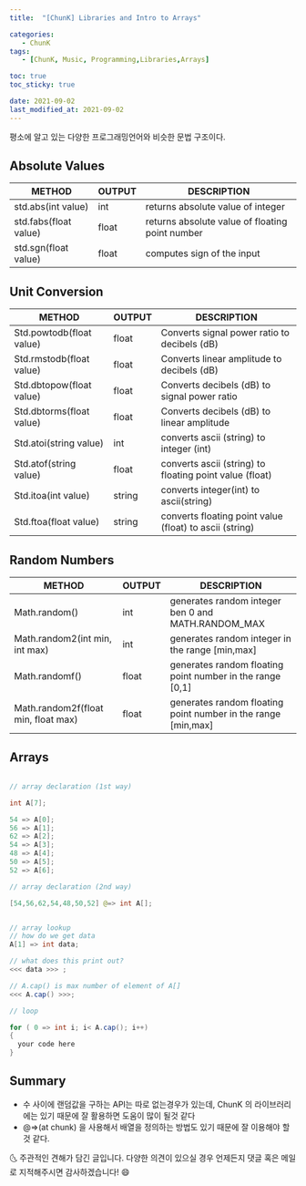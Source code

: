 ```yaml
---
title:  "[ChunK] Libraries and Intro to Arrays"

categories:
   - ChunK
tags:
   - [ChunK, Music, Programming,Libraries,Arrays]

toc: true
toc_sticky: true

date: 2021-09-02
last_modified_at: 2021-09-02
---
```



평소에 알고 있는 다양한 프로그래밍언어와 비슷한 문법 구조이다.

## Absolute Values

| METHOD                | OUTPUT | DESCRIPTION                                     |
| --------------------- | ------ | ----------------------------------------------- |
| std.abs(int value)    | int    | returns absolute value of integer               |
| std.fabs(float value) | float  | returns absolute value of floating point number |
| std.sgn(float value)  | float  | computes sign of the input                      |


                                                                                                

## Unit Conversion

| METHOD                   | OUTPUT | DESCRIPTION                                             |
| ------------------------ | ------ | ------------------------------------------------------- |
| Std.powtodb(float value) | float  | Converts signal power ratio to decibels (dB)            |
| Std.rmstodb(float value) | float  | Converts linear amplitude to decibels (dB)              |
| Std.dbtopow(float value) | float  | Converts decibels (dB) to signal power ratio            |
| Std.dbtorms(float value) | float  | Converts decibels (dB) to linear amplitude              |
| Std.atoi(string value)   | int    | converts ascii (string) to integer (int)                |
| Std.atof(string value)   | float  | converts ascii (string) to floating point value (float) |
| Std.itoa(int value)      | string | converts integer(int) to ascii(string)                  |
| Std.ftoa(float value)    | string | converts floating point value (float) to ascii (string) |




## Random Numbers

| METHOD                              | OUTPUT | DESCRIPTION                                                  |
| ----------------------------------- | ------ | ------------------------------------------------------------ |
| Math.random()                       | int    | generates random integer ben 0 and MATH.RANDOM_MAX           |
| Math.random2(int min, int max)      | int    | generates random integer in the range [min,max]              |
| Math.randomf()                      | float  | generates random floating point number in the range [0,1]    |
| Math.random2f(float min, float max) | float  | generates random floating point number in the range [min,max] |

## Arrays 
```java

// array declaration (1st way)

int A[7];

54 => A[0];
56 => A[1];
62 => A[2];
54 => A[3];
48 => A[4];
50 => A[5];
52 => A[6];

// array declaration (2nd way)

[54,56,62,54,48,50,52] @=> int A[];


// array lookup
// how do we get data
A[1] => int data;

// what does this print out?
<<< data >>> ;

// A.cap() is max number of element of A[]
<<< A.cap() >>>;

// loop

for ( 0 => int i; i< A.cap(); i++)
{
  your code here   
}


```

## Summary
- 수 사이에 랜덤값을 구하는 API는 따로 없는경우가 있는데, ChunK 의 라이브러리에는 있기 때문에 잘 활용하면 도움이 많이 될것 같다
-  @=>(at chunk) 을 사용해서 배열을 정의하는 방법도 있기 때문에 잘 이용해야 할 것 같다.



🌜 주관적인 견해가 담긴 글입니다. 다양한 의견이 있으실 경우
언제든지 댓글 혹은 메일로 지적해주시면 감사하겠습니다! 😄

